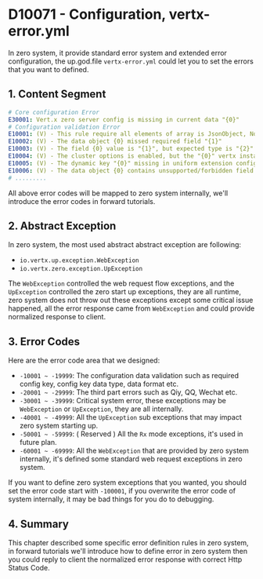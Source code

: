 # D10071 - Configuration, vertx-error.yml

In zero system, it provide standard error system and extended error configuration, the up.god.file `vertx-error.yml` could let you to set the errors that you want to defined.

## 1. Content Segment

```yaml
# Core configuration Error
E30001: Vert.x zero server config is missing in current data "{0}"
# Configuration validation Error
E10001: (V) - This rule require all elements of array is JsonObject, Now the index = {0} does not match, it''s {1}
E10002: (V) - The data object {0} missed required field "{1}"
E10003: (V) - The field {0} value is "{1}", but expected type is "{2}"
E10004: (V) - The cluster options is enabled, but the "{0}" vertx instance = "{1}"
E10005: (V) - The dynamic key "{0}" missing in uniform extension configuration data {1}
E10006: (V) - The data object {0} contains unsupported/forbidden field "{1}"
# .........
```

All above error codes will be mapped to zero system internally, we'll introduce the error codes in forward tutorials.

## 2. Abstract Exception

In zero system, the most used abstract abstract exception are following:

* `io.vertx.up.exception.WebException`
* `io.vertx.zero.exception.UpException`

The `WebException` controlled the web request flow exceptions, and the `UpException` controlled the zero start up exceptions, they are all runtime, zero system does not throw out these exceptions except some critical issue happened, all the error response came from `WebException` and could provide normalized response to client.

## 3. Error Codes

Here are the error code area that we designed:

* `-10001 ~ -19999`: The configuration data validation such as required config key, config key data type, data format etc.
* `-20001 ~ -29999`: The third part errors such as Qiy, QQ, Wechat etc.
* `-30001 ~ -39999`: Critical system error, these exceptions may be `WebException` or `UpException`, they are all internally.
* `-40001 ~ -49999`: All the `UpException` sub exceptions that may impact zero system starting up.
* `-50001 ~ -59999`: \( Reserved \) All the `Rx` mode exceptions, it's used in future plan.
* `-60001 ~ -69999`: All the `WebException` that are provided by zero system internally, it's defined some standard web request exceptions in zero system.

If you want to define zero system exceptions that you wanted, you should set the error code start with `-100001`,  if you overwrite the error code of system internally, it may be bad things for you do to debugging.

## 4. Summary

This chapter described some specific error definition rules in zero system, in forward tutorials we'll introduce how to define error in zero system then you could reply to client the normalized error response with correct Http Status Code.

